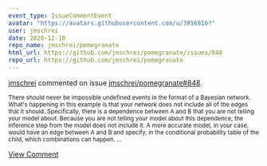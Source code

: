```yaml
---
event_type: IssueCommentEvent
avatar: "https://avatars.githubusercontent.com/u/3916816?"
user: jmschrei
date: 2020-12-10
repo_name: jmschrei/pomegranate
html_url: https://github.com/jmschrei/pomegranate/issues/848
repo_url: https://github.com/jmschrei/pomegranate
---
```


<a href='https://github.com/jmschrei' target='_blank'>jmschrei</a> commented on issue <a href='https://github.com/jmschrei/pomegranate/issues/848' target='_blank'>jmschrei/pomegranate#848</a>.

<small>There should never be impossible undefined events in the format of a Bayesian network. What's happening in this example is that your network does not include all of the edges that it should. Specifically, there is a dependence between A and B that you are not telling your model about. Because you are not telling your model about this dependence, the inference step from the model does not include it. A more accurate model, in your case, would have an edge between A and B and specify, in the conditional probability table of the child, which combinations can happen. ...</small>

<a href='https://github.com/jmschrei/pomegranate/issues/848' target='_blank'>View Comment</a>